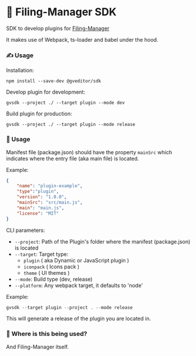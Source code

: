 # 🧵 Filing-Manager SDK
SDK to develop plugins for [Filing-Manager](https://github.com/DanSketic/Filing-Manager)

It makes use of Webpack, ts-loader and babel under the hood.

### ✍ Usage
Installation:

```shell
npm install --save-dev @gveditor/sdk
```

Develop plugin for development:
```shell
gvsdk --project ./ --target plugin --mode dev
```

Build plugin for production:
```shell
gvsdk --project ./ --target plugin --mode release
```

### 📜 Usage

Manifest file (package.json) should have the property `mainSrc` which indicates where the entry file (aka main file) is located.

Example:

```json
{
	"name": "plugin-example",
	"type":"plugin",
	"version": "1.0.0",
	"mainSrc": "src/main.js",
	"main": "main.js",
	"license": "MIT"
}
```

CLI parameters:

* `--project`: Path of the Plugin's folder where the manifest (package.json) is located
* `--target`: Target type:
	* `plugin` ( aka Dynamic or JavaScript plugin )
	* `iconpack` ( Icons pack )
	* `theme` ( UI themes )
* `--mode`: Build type (dev, release)
* `--platform`: Any webpack target, it defaults to 'node'

Example:

```ts
gvsdk --target plugin --project . --mode release
```

This will generate a release of the plugin you are located in.

### 🤖 Where is this being used?

And Filing-Manager itself.
